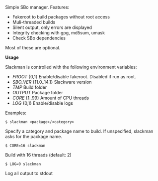 Simple SBo manager. Features:
- Fakeroot to build packages without root access
- Muli-threaded builds
- Silent output, only errors are displayed
- Integrity checking with gpg, md5sum, umask
- Check SBo dependencies

Most of these are optional.

**Usage**

Slackman is controlled with the following environment variables: 
- *FROOT* {0,1} Enable/disable fakeroot. Disabled if run as root.
- *SBO_VER* {11.0..14.1} Slackware version
- *TMP* Build folder
- *OUTPUT* Package folder
- *CORE* {1..99} Amount of CPU threads
- *LOG* {0,1} Enable/disable logs

Examples:

```
$ slackman <package>/<category>
```

Specify a category and package name to build. If unspecified, slackman asks for the package name.

```
$ CORE=16 slackman
```

Build with 16 threads (default: 2)

```
$ LOG=0 slackman
```

Log all output to stdout
